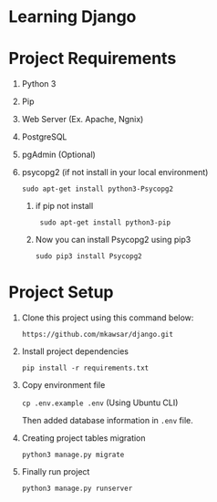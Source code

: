 # Learning Django

# Project Requirements
1. Python 3
2. Pip
3. Web Server (Ex. Apache, Ngnix)
4. PostgreSQL
5. pgAdmin (Optional)
6. psycopg2 (if not install in your local environment)

    `sudo apt-get install python3-Psycopg2`
    
    1. if pip not install
    
        ` sudo apt-get install python3-pip`
    
    2. Now you can install Psycopg2 using pip3
    
        `sudo pip3 install Psycopg2`
    
# Project Setup
1. Clone this project using this command below:

    `https://github.com/mkawsar/django.git`
2. Install project dependencies

    `pip install -r requirements.txt`
3. Copy environment file
    
    `cp .env.example .env` (Using Ubuntu CLI)
    
    Then added database information in `.env` file.
    
 4. Creating project tables migration
    
    `python3 manage.py migrate`
 5. Finally run project
 
    `python3 manage.py runserver`
